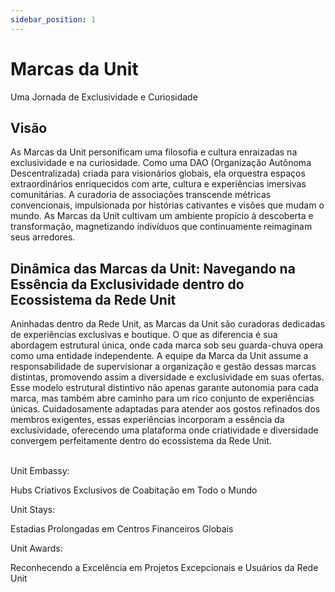 ```yaml
---
sidebar_position: 1
---
```


# Marcas da Unit

Uma Jornada de Exclusividade e Curiosidade

## Visão

As Marcas da Unit personificam uma filosofia e cultura enraizadas na exclusividade e na curiosidade. Como uma DAO (Organização Autônoma Descentralizada) criada para visionários globais, ela orquestra espaços extraordinários enriquecidos com arte, cultura e experiências imersivas comunitárias. A curadoria de associações transcende métricas convencionais, impulsionada por histórias cativantes e visões que mudam o mundo. As Marcas da Unit cultivam um ambiente propício à descoberta e transformação, magnetizando indivíduos que continuamente reimaginam seus arredores.

## Dinâmica das Marcas da Unit: Navegando na Essência da Exclusividade dentro do Ecossistema da Rede Unit

Aninhadas dentro da Rede Unit, as Marcas da Unit são curadoras dedicadas de experiências exclusivas e boutique. O que as diferencia é sua abordagem estrutural única, onde cada marca sob seu guarda-chuva opera como uma entidade independente. A equipe da Marca da Unit assume a responsabilidade de supervisionar a organização e gestão dessas marcas distintas, promovendo assim a diversidade e exclusividade em suas ofertas. Esse modelo estrutural distintivo não apenas garante autonomia para cada marca, mas também abre caminho para um rico conjunto de experiências únicas. Cuidadosamente adaptadas para atender aos gostos refinados dos membros exigentes, essas experiências incorporam a essência da exclusividade, oferecendo uma plataforma onde criatividade e diversidade convergem perfeitamente dentro do ecossistema da Rede Unit.

<br />

<div class="docs-grid-alt">
  <div class="docs-card-alt">
    <div class="docs-card-alt-header">
      <span>Unit Embassy:</span>
    </div>
    <div class="docs-card-alt-description">
      <p>
        Hubs Criativos Exclusivos de Coabitação em Todo o Mundo
      </p>
    </div>
  </div>
  <div class="docs-card-alt">
    <div class="docs-card-alt-header">
      <span>Unit Stays:</span>
    </div>
    <div class="docs-card-alt-description">
      <p>
        Estadias Prolongadas em Centros Financeiros Globais
      </p>
    </div>
  </div>
  <div class="docs-card-alt">
    <div class="docs-card-alt-header">
      <span>Unit Awards:</span>
    </div>
    <div class="docs-card-alt-description">
      <p>
        Reconhecendo a Excelência em Projetos Excepcionais e Usuários da Rede Unit
      </p>
    </div>
  </div>
</div>
